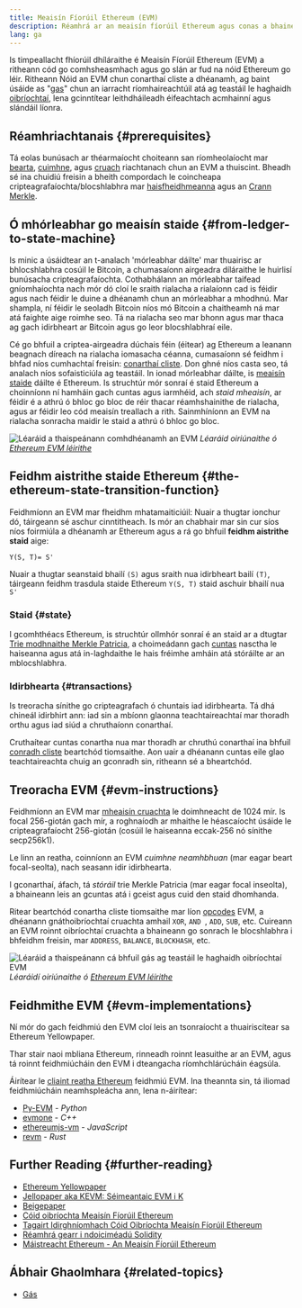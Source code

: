```yaml
---
title: Meaisín Fíorúil Ethereum (EVM)
description: Réamhrá ar an meaisín fíorúil Ethereum agus conas a bhaineann sé le staid, idirbhearta, agus conarthaí cliste.
lang: ga
---
```


Is timpeallacht fhíorúil dhíláraithe é Meaisín Fíorúil Ethereum (EVM) a ritheann cód go comhsheasmhach agus go slán ar fud na nóid Ethereum go léir. Ritheann Nóid an EVM chun conarthaí cliste a dhéanamh, ag baint úsáide as "[gas](/developers/docs/gas/)" chun an iarracht ríomhaireachtúil atá ag teastáil le haghaidh [ oibríochtaí](/developers/docs/evm/opcodes/), lena gcinntítear leithdháileadh éifeachtach acmhainní agus slándáil líonra.

## Réamhriachtanais {#prerequisites}

Tá eolas bunúsach ar théarmaíocht choiteann san ríomheolaíocht mar [bearta](https://wikipedia.org/wiki/Byte), [cuimhne](https://wikipedia.org/wiki/computer_memory), agus [cruach](https://wikipedia.org/wiki/Stack_(abstract_data_type)) riachtanach chun an EVM a thuiscint. Bheadh ​​sé ina chuidiú freisin a bheith compordach le coincheapa cripteagrafaíochta/blocshlabhra mar [haisfheidhmeanna](https://wikipedia.org/wiki/Cryptographic_hash_function) agus an [Crann Merkle](https://wikipedia.org/wiki/Merkle_tree).

## Ó mhórleabhar go meaisín staide {#from-ledger-to-state-machine}

Is minic a úsáidtear an t-analach 'mórleabhar dáilte' mar thuairisc ar bhlocshlabhra cosúil le Bitcoin, a chumasaíonn airgeadra díláraithe le huirlisí bunúsacha cripteagrafaíochta. Cothabhálann an mórleabhar taifead gníomhaíochta nach mór dó cloí le sraith rialacha a rialaíonn cad is féidir agus nach féidir le duine a dhéanamh chun an mórleabhar a mhodhnú. Mar shampla, ní féidir le seoladh Bitcoin níos mó Bitcoin a chaitheamh ná mar atá faighte aige roimhe seo. Tá na rialacha seo mar bhonn agus mar thaca ag gach idirbheart ar Bitcoin agus go leor blocshlabhraí eile.

Cé go bhfuil a criptea-airgeadra dúchais féin (éitear) ag Ethereum a leanann beagnach díreach na rialacha iomasacha céanna, cumasaíonn sé feidhm i bhfad níos cumhachtaí freisin: [conarthaí cliste](/developers/docs/smart-contracts/). Don ghné níos casta seo, tá analach níos sofaisticiúla ag teastáil. In ionad mórleabhar dáilte, is [meaisín staide](https://wikipedia.org/wiki/Finite-state_machine) dáilte é Ethereum. Is struchtúr mór sonraí é staid Ethereum a choinníonn ní hamháin gach cuntas agus iarmhéid, ach _staid mheaisín_, ar féidir é a athrú ó bhloc go bloc de réir thacar réamhshainithe de rialacha, agus ar féidir leo cód meaisín treallach a rith. Sainmhíníonn an EVM na rialacha sonracha maidir le staid a athrú ó bhloc go bloc.

![Léaráid a thaispeánann comhdhéanamh an EVM](./evm.png) _Léaráid oiriúnaithe ó [Ethereum EVM léirithe](https://takenobu-hs.github.io/downloads/ethereum_evm_illustrated.pdf)_

## Feidhm aistrithe staide Ethereum {#the-ethereum-state-transition-function}

Feidhmíonn an EVM mar fheidhm mhatamaiticiúil: Nuair a thugtar ionchur dó, táirgeann sé aschur cinntitheach. Is mór an chabhair mar sin cur síos níos foirmiúla a dhéanamh ar Ethereum agus a rá go bhfuil **feidhm aistrithe staid** aige:

```
Y(S, T)= S'
```

Nuair a thugtar seanstaid bhailí `(S)` agus sraith nua idirbheart bailí `(T)`, táirgeann feidhm trasdula staide Ethereum `Y(S, T)` staid aschuir bhailí nua `S'`

### Staid {#state}

I gcomhthéacs Ethereum, is struchtúr ollmhór sonraí é an staid ar a dtugtar [ Trie modhnaithe Merkle Patricia](/developers/docs/data-structures-and-ioncoding/patricia-merkle-trie/), a choimeádann gach [cuntas](/developers/docs/accounts/) nasctha le haiseanna agus atá in-laghdaithe le hais fréimhe amháin atá stóráilte ar an mblocshlabhra.

### Idirbhearta {#transactions}

Is treoracha sínithe go cripteagrafach ó chuntais iad idirbhearta. Tá dhá chineál idirbhirt ann: iad sin a mbíonn glaonna teachtaireachtaí mar thoradh orthu agus iad siúd a chruthaíonn conarthaí.

Cruthaítear cuntas conartha nua mar thoradh ar chruthú conarthaí ina bhfuil [conradh cliste](/developers/docs/smart-contracts/anatomy/) beartchód tiomsaithe. Aon uair a dhéanann cuntas eile glao teachtaireachta chuig an gconradh sin, ritheann sé a bheartchód.

## Treoracha EVM {#evm-instructions}

Feidhmíonn an EVM mar [mheaisín cruachta](https://wikipedia.org/wiki/Stack_machine) le doimhneacht de 1024 mír. Is focal 256-giotán gach mír, a roghnaíodh ar mhaithe le héascaíocht úsáide le cripteagrafaíocht 256-giotán (cosúil le haiseanna eccak-256 nó sínithe secp256k1).

Le linn an reatha, coinníonn an EVM _cuimhne neamhbhuan_ (mar eagar beart focal-seolta), nach seasann idir idirbhearta.

I gconarthaí, áfach, tá _stóráil_ trie Merkle Patricia (mar eagar focal inseolta), a bhaineann leis an gcuntas atá i gceist agus cuid den staid dhomhanda.

Ritear beartchód conartha cliste tiomsaithe mar líon [opcodes](/developers/docs/evm/opcodes) EVM, a dhéanann gnáthoibríochtaí cruachta amhail `XOR`, `AND `, `ADD`, `SUB`, etc. Cuireann an EVM roinnt oibríochtaí cruachta a bhaineann go sonrach le blocshlabhra i bhfeidhm freisin, mar `ADDRESS`, `BALANCE`, `BLOCKHASH`, etc.

![Léaráid a thaispeánann cá bhfuil gás ag teastáil le haghaidh oibríochtaí EVM](../gas/gas.png) _Léaráidí oiriúnaithe ó [Ethereum EVM léirithe](https://takenobu-hs.github.io/downloads/ethereum_evm_illustrated.pdf)_

## Feidhmithe EVM {#evm-implementations}

Ní mór do gach feidhmiú den EVM cloí leis an tsonraíocht a thuairiscítear sa Ethereum Yellowpaper.

Thar stair naoi mbliana Ethereum, rinneadh roinnt leasuithe ar an EVM, agus tá roinnt feidhmiúcháin den EVM i dteangacha ríomhchlárúcháin éagsúla.

Áirítear le [cliaint reatha Ethereum](/developers/docs/nodes-and-clients/#execution-clients) feidhmiú EVM. Ina theannta sin, tá iliomad feidhmiúcháin neamhspleácha ann, lena n-áirítear:

- [Py-EVM](https://github.com/ethereum/py-evm) - _Python_
- [evmone](https://github.com/ethereum/evmone) - _C++_
- [ethereumjs-vm](https://github.com/ethereumjs/ethereumjs-vm) - _JavaScript_
- [revm](https://github.com/bluealloy/revm) - _Rust_

## Further Reading {#further-reading}

- [Ethereum Yellowpaper](https://ethereum.github.io/yellowpaper/paper.pdf)
- [Jellopaper aka KEVM: Séimeantaic EVM i K](https://jellopaper.org/)
- [Beigepaper](https://github.com/chronaeon/beigepaper)
- [Cóid oibríochta Meaisín Fíorúil Ethereum](https://www.ethervm.io/)
- [Tagairt Idirghníomhach Cóid Oibríochta Meaisín Fíorúil Ethereum](https://www.evm.codes/)
- [Réamhrá gearr i ndoiciméadú Solidity](https://docs.soliditylang.org/en/latest/introduction-to-smart-contracts.html#index-6)
- [Máistreacht Ethereum - An Meaisín Fíorúil Ethereum](https://github.com/ethereumbook/ethereumbook/blob/develop/13evm.asciidoc)

## Ábhair Ghaolmhara {#related-topics}

- [Gás](/developers/docs/gas/)
